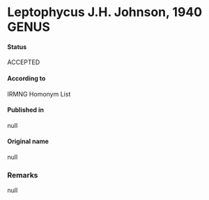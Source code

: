 Leptophycus J.H. Johnson, 1940 GENUS
=======

#### Status
ACCEPTED

#### According to
IRMNG Homonym List

#### Published in
null

#### Original name
null

### Remarks
null
